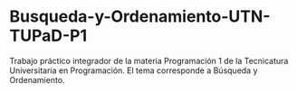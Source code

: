 # Busqueda-y-Ordenamiento-UTN-TUPaD-P1
Trabajo práctico integrador de la materia Programación 1 de la Tecnicatura Universitaria en Programación. El tema corresponde a Búsqueda y Ordenamiento.
